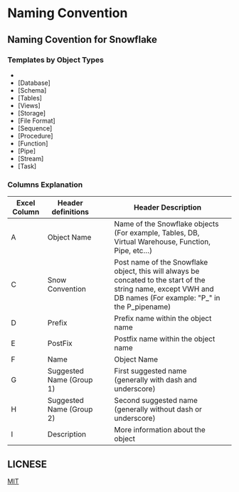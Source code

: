 # Naming Convention
## Naming Covention for Snowflake

### Templates by Object Types
- [Virtual Warehouse]:(Virual20%Warehouse/README.md)
- [Database]
- [Schema]
- [Tables]
- [Views]
- [Storage]
- [File Format]
- [Sequence]
- [Procedure]
- [Function]
- [Pipe]
- [Stream]
- [Task]

### Columns Explanation
| Excel Column | Header definitions       |   |   | Header Description                                                                                                                                             |   |
|--------------|--------------------------|---|---|----------------------------------------------------------------------------------------------------------------------------------------------------------------|---|
| A            | Object Name              |   |   | Name of the Snowflake objects (For example, Tables, DB, Virtual Warehouse, Function, Pipe, etc…)                                                               |   |
| C            | Snow Convention          |   |   | Post name of the Snowflake object, this will always be concated to the start of the string name, except VWH and DB names (For example: "P_" in the P_pipename) |   |
| D            | Prefix                   |   |   | Prefix name within the object name                                                                                                                             |   |
| E            | PostFix                  |   |   | Postfix name within the object name                                                                                                                           |   |
| F            | Name                     |   |   | Object Name                                                                                                                                                    |   |
| G            | Suggested Name (Group 1) |   |   | First suggested name (generally with dash and underscore)                                                                                                     |   |
| H            | Suggested Name (Group 2) |   |   | Second suggested name (generally without dash or underscore)                                                                                                  |   |
| I            | Description              |   |   | More information about the object                                                                                                                              |


## LICNESE
[MIT](/LICENSE)


